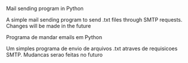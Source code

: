 Mail sending program in Python

A simple mail sending program to send .txt files through SMTP
requests.
Changes will be made in the future

Programa de mandar emails em Python

Um simples programa de envio de arquivos .txt atraves de requisicoes SMTP.
Mudancas serao feitas no futuro
